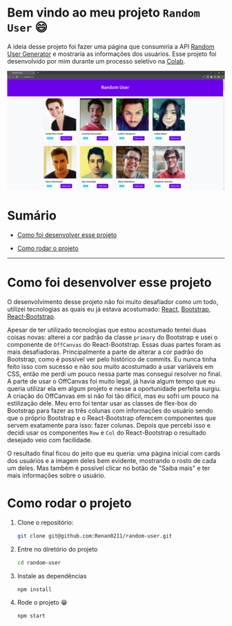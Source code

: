 # Bem vindo ao meu projeto `Random User` :smile:


A ideia desse projeto foi fazer uma página que consumiria a API [Random User Generator](https://randomuser.me/) e mostraria as informações dos usuários. Esse projeto foi desenvolvido por mim durante um processo seletivo na [Colab](https://www.colab.re/).
  
![print da aplicação](https://github.com/Renan0211/random-user/blob/6ecbf576ebeb194a5fa776505f1a1c66a1390b2a/public/Captura%20de%20tela%20de%202021-11-19%2011-14-52.png) 

# Sumário
- [Como foi desenvolver esse projeto](#como-foi-desenvolver-esse-projeto)

- [Como rodar o projeto](#como-rodar-o-projeto)

---


# Como foi desenvolver esse projeto

O desenvolvimento desse projeto não foi muito desafiador como um todo, utilizei tecnologias as quais eu já estava acostumado: [React](https://pt-br.reactjs.org/), [Bootstrap](https://getbootstrap.com/), [React-Bootstrap](https://react-bootstrap.github.io/).

Apesar de ter utilizado tecnologias que estou acostumado tentei duas coisas novas: alterei a cor padrão da classe `primary` do Bootstrap e usei o componente de `OffCanvas` do React-Bootstrap. Essas duas partes foram as mais desafiadoras. 
Principalmente a parte de alterar a cor padrão do Bootstrap, como é possível ver pelo histórico de commits. Eu nunca tinha feito isso com sucesso e não sou muito acostumado a usar variáveis em CSS, então me perdi um pouco nessa parte mas consegui resolver no final.
A parte de usar o OffCanvas foi muito legal, já havia algum tempo que eu queria utilizar ela em algum projeto e nesse a oportunidade perfeita surgiu. A criação do OffCanvas em si não foi tão difícil, mas eu sofri um pouco na estilização dele. Meu erro foi tentar usar as classes de flex-box do Bootstrap para fazer as três colunas com informações do usuário sendo que o próprio Bootstrap e o React-Bootstrap oferecem componentes que servem exatamente para isso: fazer colunas. Depois que percebi isso e decidi usar os componentes `Row` e `Col` do React-Bootstrap o resultado desejado veio com facilidade.

O resultado final ficou do jeito que eu queria: uma página inicial com cards dos usuários e a imagem deles bem evidente, mostrando o rosto de cada um deles. Mas também é possível clicar no botão de "Saiba mais" e ter mais informações sobre o usuário. 
  


# Como rodar o projeto


1. Clone o repositório:
	```bash
	git clone git@github.com:Renan0211/random-user.git
	```


2. Entre no diretório do projeto
	```bash
	cd random-user
	```
3. Instale as dependências
	```bash
	npm install
	```
4. Rode o projeto :grin:
	```bash
	npm start
	```
  
